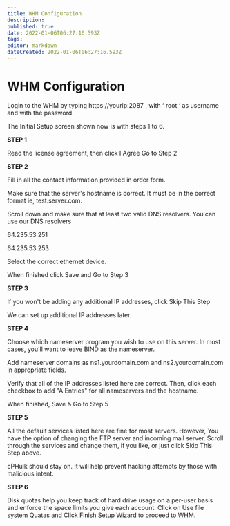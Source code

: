 ```yaml
---
title: WHM Configuration
description: 
published: true
date: 2022-01-06T06:27:16.593Z
tags: 
editor: markdown
dateCreated: 2022-01-06T06:27:16.593Z
---
```


# WHM Configuration

Login to the WHM by typing https://yourip:2087   , with ‘ root ‘ as username and with the password.

The Initial Setup screen shown now is with steps 1 to 6.

**STEP 1**

Read the license agreement, then click I Agree Go to Step 2



**STEP 2**

Fill in all the contact information provided in order form.

Make sure that the server's hostname is correct. It must be in the correct format ie, test.server.com.

Scroll down and make sure that at least two valid DNS resolvers. You can use our DNS resolvers

64.235.53.251

64.235.53.253 

Select the correct ethernet device.

When finished click Save and Go to Step 3



**STEP 3**

If you won't be adding any additional IP addresses, click Skip This Step

We can set up additional IP addresses later.



**STEP 4**

Choose which nameserver program you wish to use on this server. In most cases, you'll want to leave BIND as the nameserver.

Add nameserver domains as ns1.yourdomain.com and ns2.yourdomain.com in appropriate fields.

Verify that all of the IP addresses listed here are correct. Then, click each checkbox to add "A Entries" for all nameservers and the hostname.

When finished, Save & Go to Step 5

 

**STEP 5**

All the default services listed here are fine for most servers. However, You have the option of changing the FTP server and incoming mail server. Scroll through the services and change them, if you like, or just click Skip This Step above.

cPHulk should stay on. It will help prevent hacking attempts by those with malicious intent.



**STEP 6**

 Disk quotas help you keep track of hard drive usage on a per-user basis and enforce the space limits you give each account. Click on Use file system Quatas and Click Finish Setup Wizard to proceed to WHM.